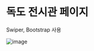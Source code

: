 # 독도 전시관 페이지 
Swiper, Bootstrap 사용

![image](https://github.com/seunghyeon-Baek/fileupload/assets/150358806/d45122c4-6b65-49f0-9352-aa3d9bda92ab)
